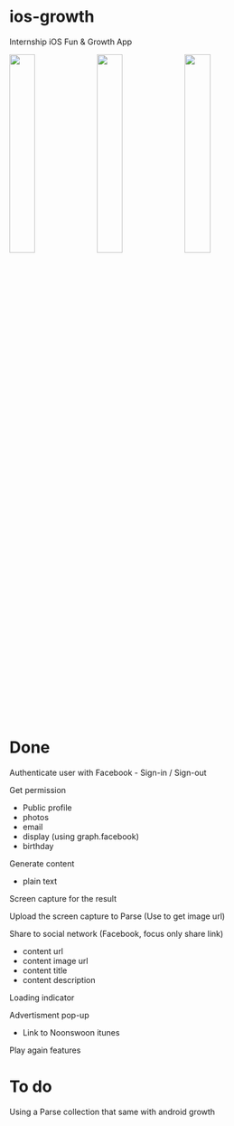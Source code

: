# ios-growth
Internship iOS Fun &amp; Growth App



<img src="http://files.parsetfss.com/3d189fc8-bfe5-41b9-9c96-fded3c6809a7/tfss-0b495f6e-9a66-41d8-98a1-49cfbad87cc5-Screen%20Shot%202015-07-10%20at%2019.51.10.png" height="30%" width="30%">

<img src="http://files.parsetfss.com/3d189fc8-bfe5-41b9-9c96-fded3c6809a7/tfss-f89a4a87-a5c2-4ade-b0eb-def5e70d2051-Screen%20Shot%202015-07-10%20at%2019.51.16.png" height="30%" width="30%">


<img src="http://files.parsetfss.com/3d189fc8-bfe5-41b9-9c96-fded3c6809a7/tfss-5822aed1-83d9-4349-9e53-762cf9d8d5f3-UserGeneratedResult.png" height="30%" width="30%">

<h1>Done</h1>
Authenticate user with Facebook
  - Sign-in / Sign-out 

Get permission
  - Public profile
  - photos
  - email
  - display (using graph.facebook)
  - birthday

Generate content
  - plain text

Screen capture for the result

Upload the screen capture to Parse (Use to get image url)

Share to social network (Facebook, focus only share link)
  - content url
  - content image url
  - content title
  - content description

Loading indicator

Advertisment pop-up
  - Link to Noonswoon itunes

Play again features
  
<h1>To do</h1>


Using a Parse collection that same with android growth
